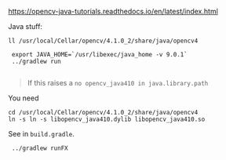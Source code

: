 <https://opencv-java-tutorials.readthedocs.io/en/latest/index.html>

Java stuff:
```
ll /usr/local/Cellar/opencv/4.1.0_2/share/java/opencv4
```

```
 export JAVA_HOME=`/usr/libexec/java_home -v 9.0.1`
 ../gradlew run
 
```
> If this raises a  `no opencv_java410 in java.library.path`

You need 
```
cd /usr/local/Cellar/opencv/4.1.0_2/share/java/opencv4
ln -s ln -s libopencv_java410.dylib libopencv_java410.so 
```
See in `build.gradle`.

```
 ../gradlew runFX
```
